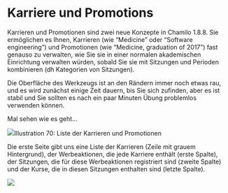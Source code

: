 
# Karriere und Promotions

Karrieren und Promotionen sind zwei neue Konzepte in Chamilo 1.8.8. Sie ermöglichen es Ihnen, Karrieren \(wie “Medicine” oder “Software engineering”\) und Promotionen \(wie “Medicine, graduation of 2017”\) fast genauso zu verwalten, wie Sie sie in einer normalen akademischen Einrichtung verwalten würden, sobald Sie sie mit Sitzungen und Perioden kombinieren \(dh Kategorien von Sitzungen\).

Die Oberfläche des Werkzeugs ist an den Rändern immer noch etwas rau, und es wird zunächst einige Zeit dauern, bis Sie sich zufinden, aber es ist stabil und Sie sollten es nach ein paar Minuten Übung problemlos verwenden können.

Mal sehen wie es geht...

![](../../../.gitbook/assets/graficos85%20%285%29.png)Illustration 70: Liste der Karrieren und Promotionen

Die erste Seite gibt uns eine Liste der Karrieren \(Zeile mit grauem Hintergrund\), der Werbeaktionen, die jede Karriere enthält \(erste Spalte\), der Sitzungen, die für diese Werbeaktionen registriert sind \(zweite Spalte\) und der Kurse, die in diesen Sitzungen enthalten sind \(letzte Spalte\).

![](../../../.gitbook/assets/graficos86%20%285%29.png)